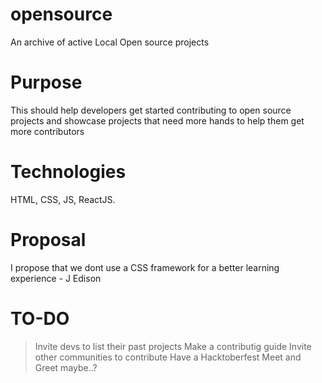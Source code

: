 # opensource
An archive of active Local Open source projects

# Purpose
This should help developers get started contributing to open source projects and showcase projects that need more hands to help them get more contributors

# Technologies
HTML, CSS, JS, ReactJS.

# Proposal
I propose that we dont use a CSS framework for a better learning experience - J Edison

# TO-DO
> Invite devs to list their past projects
> Make a contributig guide
> Invite other communities to contribute
> Have a Hacktoberfest Meet and Greet maybe..?
